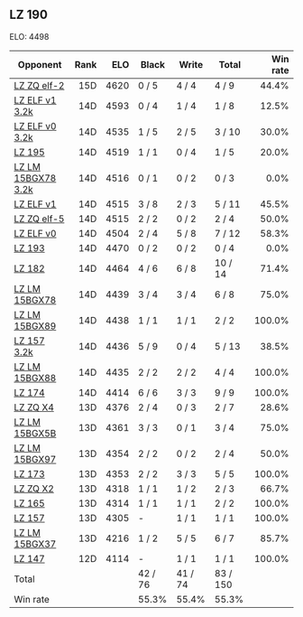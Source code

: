## LZ 190 ##

ELO: 4498

Opponent | Rank | ELO | Black | Write | Total | Win rate
---------|-----:|----:|-------|-------|-------|-------:
[LZ ZQ elf-2](LZ%20ZQ%20elf-2.md) | 15D | 4620 | 0 / 5 | 4 / 4 | 4 / 9 | 44.4%
[LZ ELF v1 3.2k](LZ%20ELF%20v1%203.2k.md) | 14D | 4593 | 0 / 4 | 1 / 4 | 1 / 8 | 12.5%
[LZ ELF v0 3.2k](LZ%20ELF%20v0%203.2k.md) | 14D | 4535 | 1 / 5 | 2 / 5 | 3 / 10 | 30.0%
[LZ 195](LZ%20195.md) | 14D | 4519 | 1 / 1 | 0 / 4 | 1 / 5 | 20.0%
[LZ LM 15BGX78 3.2k](LZ%20LM%2015BGX78%203.2k.md) | 14D | 4516 | 0 / 1 | 0 / 2 | 0 / 3 | 0.0%
[LZ ELF v1](LZ%20ELF%20v1.md) | 14D | 4515 | 3 / 8 | 2 / 3 | 5 / 11 | 45.5%
[LZ ZQ elf-5](LZ%20ZQ%20elf-5.md) | 14D | 4515 | 2 / 2 | 0 / 2 | 2 / 4 | 50.0%
[LZ ELF v0](LZ%20ELF%20v0.md) | 14D | 4504 | 2 / 4 | 5 / 8 | 7 / 12 | 58.3%
[LZ 193](LZ%20193.md) | 14D | 4470 | 0 / 2 | 0 / 2 | 0 / 4 | 0.0%
[LZ 182](LZ%20182.md) | 14D | 4464 | 4 / 6 | 6 / 8 | 10 / 14 | 71.4%
[LZ LM 15BGX78](LZ%20LM%2015BGX78.md) | 14D | 4439 | 3 / 4 | 3 / 4 | 6 / 8 | 75.0%
[LZ LM 15BGX89](LZ%20LM%2015BGX89.md) | 14D | 4438 | 1 / 1 | 1 / 1 | 2 / 2 | 100.0%
[LZ 157 3.2k](LZ%20157%203.2k.md) | 14D | 4436 | 5 / 9 | 0 / 4 | 5 / 13 | 38.5%
[LZ LM 15BGX88](LZ%20LM%2015BGX88.md) | 14D | 4435 | 2 / 2 | 2 / 2 | 4 / 4 | 100.0%
[LZ 174](LZ%20174.md) | 14D | 4414 | 6 / 6 | 3 / 3 | 9 / 9 | 100.0%
[LZ ZQ X4](LZ%20ZQ%20X4.md) | 13D | 4376 | 2 / 4 | 0 / 3 | 2 / 7 | 28.6%
[LZ LM 15BGX5B](LZ%20LM%2015BGX5B.md) | 13D | 4361 | 3 / 3 | 0 / 1 | 3 / 4 | 75.0%
[LZ LM 15BGX97](LZ%20LM%2015BGX97.md) | 13D | 4354 | 2 / 2 | 0 / 2 | 2 / 4 | 50.0%
[LZ 173](LZ%20173.md) | 13D | 4353 | 2 / 2 | 3 / 3 | 5 / 5 | 100.0%
[LZ ZQ X2](LZ%20ZQ%20X2.md) | 13D | 4318 | 1 / 1 | 1 / 2 | 2 / 3 | 66.7%
[LZ 165](LZ%20165.md) | 13D | 4314 | 1 / 1 | 1 / 1 | 2 / 2 | 100.0%
[LZ 157](LZ%20157.md) | 13D | 4305 | - | 1 / 1 | 1 / 1 | 100.0%
[LZ LM 15BGX37](LZ%20LM%2015BGX37.md) | 13D | 4216 | 1 / 2 | 5 / 5 | 6 / 7 | 85.7%
[LZ 147](LZ%20147.md) | 12D | 4114 | - | 1 / 1 | 1 / 1 | 100.0%
Total | | | 42 / 76 | 41 / 74 | 83 / 150 | 
Win rate| | | 55.3% | 55.4% | 55.3% | 
